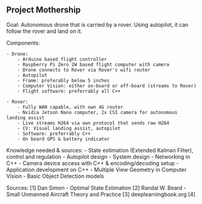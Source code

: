 ## Project Mothership

Goal: Autonomous drone that is carried by a rover. Using autopilot, it can follow the rover and land on it.

Components:

    - Drone: 
        - Arduino based flight controller
        - Raspberry Pi Zero 2W based flight computer with camera
        - Drone connects to Rover via Rover's wifi router
        - Autopilot
        - Frame: preferably below 5 inches
        - Computer Vision: either on-board or off-board (streams to Rover)
        - Flight software: preferrably all C++
    
    - Rover: 
        - Fully WAN capable, with own 4G router
        - Nvidia Jetson Nano computer, 2x CSI camera for autonomous landing assist
        - Live streams H264 via own protocol that sends raw H264
        - CV: Visual landing assist, autopilot
        - Software: preferrably C++
        - On board GPS & battery indicator

Knowledge needed & sources: 
    - State estimation (Extended Kalman Filter), control and regulation 
    - Autopilot design
    - System design
    - Networking in C++
    - Camera device access with C++ & encoding/decoding setup 
    - Application development on C++
    - Multiple View Geometry in Computer Vision
    - Basic Object Detection models

Sources:
    [1] Dan Simon - Optimal State Estimation 
    [2] Randal W. Beard - Small Unmanned Aircraft Theory and Practice
    [3] deeplearningbook.org
    [4] 


